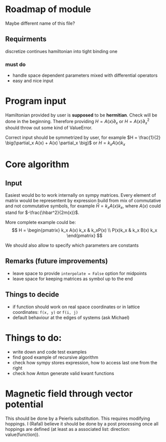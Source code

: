 # Roadmap of module

Maybe different name of this file?

## Requirments

discretize continues hamiltonian into tight binding one

### must do
* handle space dependent parameters mixed with differential operators
* easy and nice input

# Program input

Hamiltonian provided by user is **supposed** to be **hermitian**. Check will be done in the beginning. 
Therefore providing $H = A(x) \partial_x$ or $H = A(x) \partial_x^2$ should throw out some kind of ValueError.

Correct input should be symmetrized by user, for example $H = \frac{1}{2} \big(\partial_x A(x) + A(x) \partial_x \big)$ or $H = k_x A(x) k_x$

# Core algorithm

## Input
Easiest would bo to work internally on sympy matrices. Every element of matrix would be representent by expression build from mix of commutative and not commutative symbols, for example $\hat{H} = k_x A(x) k_x$, where $A(x)$ could stand for $-\frac{\hbar^2}{2m(x)}$.

More complete example could be:
$$
H = 
\begin{pmatrix}
k_x A(x) k_x & k_xP(x) \\
P(x)k_x & k_x B(x) k_x
\end{pmatrix}
$$

We should also allow to specify which parameters are constants

## Remarks (future improvements)
* leave space to provide ``interpolate = False`` option for midpoints
* leave space for keeping matrices as symbol up to the end

## Things to decide
* if function should work on real space coordinates or in lattice coordinates: ``f(x, y)`` or ``f(i, j)``
* default behaviour at the edges of systems (ask Michael)

# Things to do:
* write down and code test examples
* find good example of recursive algorithm
* check how sympy stores expression, how to access last one from the right
* check how Anton generate valid kwant functions

# Magnetic field through vector potential
This should be done by a Peierls substitution. This requires modifying hoppings. I (Rafal) believe it should be done by a post processing once all hoppings are defined (at least as a associated list: direction: value(function)).

```python

```
